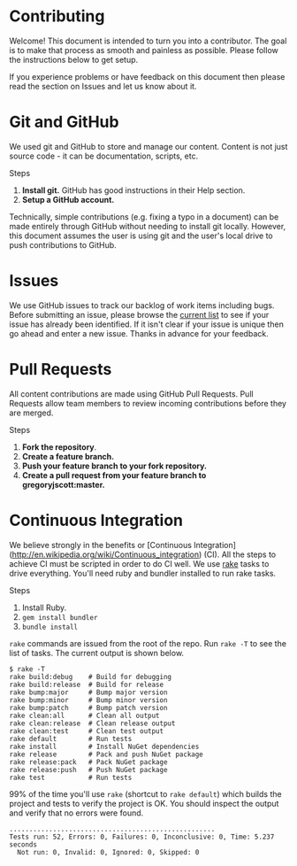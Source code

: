 # Contributing

Welcome! This document is intended to turn you into a contributor. The
goal is to make that process as smooth and painless as possible. Please
follow the instructions below to get setup.

If you experience problems or have feedback on this document then please
read the section on Issues and let us know about it.

# Git and GitHub

We used git and GitHub to store and manage our content. Content is not just
source code - it can be documentation, scripts, etc.

Steps
1. **Install git.** GitHub has good instructions in their Help section.
2. **Setup a GitHub account.**

Technically, simple contributions (e.g. fixing a typo in a document) can
 be made entirely through GitHub without needing to install git locally.
However, this document assumes the user is using git and the user's local
drive to push contributions to GitHub.

# Issues

We use GitHub issues to track our backlog of work items including bugs.
Before submitting an issue, please browse the
[current list](https://github.com/gregoryjscott/Simpler/issues) to see if your
issue has already been identified. If it isn't clear if your issue is
unique then go ahead and enter a new issue. Thanks in advance for your
feedback.

# Pull Requests

All content contributions are made using GitHub Pull Requests. Pull Requests 
allow team members to review incoming contributions before they are merged.

Steps
1. **Fork the repository**.
2. **Create a feature branch.**
3. **Push your feature branch to your fork repository.**
4. **Create a pull request from your feature branch to gregoryjscott:master.**

# Continuous Integration

We believe strongly in the benefits or [Continuous Integration]
(http://en.wikipedia.org/wiki/Continuous_integration) (CI). All the steps to
achieve CI must be scripted in order to do CI well. We use
[rake](http://rake.rubyforge.org/) tasks to drive everything. You'll need
ruby and bundler installed to run rake tasks.

Steps
1. Install Ruby.
1. `gem install bundler`
1. `bundle install`

`rake` commands are issued from the root of the repo. Run `rake -T` to see the
list of tasks. The current output is shown below.

```
$ rake -T
rake build:debug    # Build for debugging
rake build:release  # Build for release
rake bump:major     # Bump major version
rake bump:minor     # Bump minor version
rake bump:patch     # Bump patch version
rake clean:all      # Clean all output
rake clean:release  # Clean release output
rake clean:test     # Clean test output
rake default        # Run tests
rake install        # Install NuGet dependencies
rake release        # Pack and push NuGet package
rake release:pack   # Pack NuGet package
rake release:push   # Push NuGet package
rake test           # Run tests
```

99% of the time you'll use `rake` (shortcut to `rake default`) which builds the
project and tests to verify the project is OK. You should inspect the output and
verify that no errors were found.

```
....................................................
Tests run: 52, Errors: 0, Failures: 0, Inconclusive: 0, Time: 5.237 seconds
  Not run: 0, Invalid: 0, Ignored: 0, Skipped: 0

```

